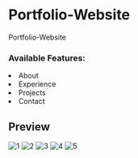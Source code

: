 # Portfolio-Website

Portfolio-Website 

### Available Features:

<li> About
<li> Experience
<li> Projects
<li> Contact

## Preview

![1](https://github.com/Chaitanyalabhe/Portfolio-Website/assets/138803878/f14b265d-4e26-4ab0-a04c-9b289c6c8787)
![2](https://github.com/Chaitanyalabhe/Portfolio-Website/assets/138803878/07899471-7605-4375-9d2d-95efb452c1c5)
![3](https://github.com/Chaitanyalabhe/Portfolio-Website/assets/138803878/477a0316-f6a3-4e83-81b5-c344a4e358a7)
![4](https://github.com/Chaitanyalabhe/Portfolio-Website/assets/138803878/f6c9c701-d959-4ba7-a16e-8c5417596285)
![5](https://github.com/Chaitanyalabhe/Portfolio-Website/assets/138803878/330526f3-dd41-465c-b366-0612045b9ed0)

